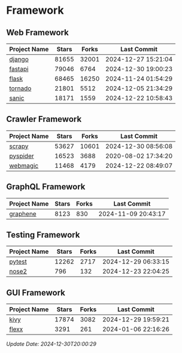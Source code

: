 # Framework

## Web Framework
| Project Name | Stars | Forks | Last Commit |
| ------------ | ----- | ----- | ----------- |
| [django](https://github.com/django/django) | 81655 | 32001 | 2024-12-27 15:21:04 |
| [fastapi](https://github.com/fastapi/fastapi) | 79046 | 6764 | 2024-12-30 19:00:23 |
| [flask](https://github.com/pallets/flask) | 68465 | 16250 | 2024-11-24 01:54:29 |
| [tornado](https://github.com/tornadoweb/tornado) | 21801 | 5512 | 2024-12-05 21:34:29 |
| [sanic](https://github.com/sanic-org/sanic) | 18171 | 1559 | 2024-12-22 10:58:43 |

## Crawler Framework
| Project Name | Stars | Forks | Last Commit |
| ------------ | ----- | ----- | ----------- |
| [scrapy](https://github.com/scrapy/scrapy) | 53627 | 10601 | 2024-12-30 08:56:08 |
| [pyspider](https://github.com/binux/pyspider) | 16523 | 3688 | 2020-08-02 17:34:20 |
| [webmagic](https://github.com/code4craft/webmagic) | 11468 | 4179 | 2024-12-22 08:49:07 |

## GraphQL Framework
| Project Name | Stars | Forks | Last Commit |
| ------------ | ----- | ----- | ----------- |
| [graphene](https://github.com/graphql-python/graphene) | 8123 | 830 | 2024-11-09 20:43:17 |

## Testing Framework
| Project Name | Stars | Forks | Last Commit |
| ------------ | ----- | ----- | ----------- |
| [pytest](https://github.com/pytest-dev/pytest) | 12262 | 2717 | 2024-12-29 06:33:15 |
| [nose2](https://github.com/nose-devs/nose2) | 796 | 132 | 2024-12-23 22:04:25 |

## GUI Framework
| Project Name | Stars | Forks | Last Commit |
| ------------ | ----- | ----- | ----------- |
| [kivy](https://github.com/kivy/kivy) | 17874 | 3082 | 2024-12-29 19:59:21 |
| [flexx](https://github.com/flexxui/flexx) | 3291 | 261 | 2024-01-06 22:16:26 |

*Update Date: 2024-12-30T20:00:29*